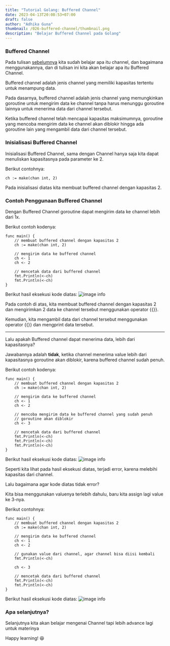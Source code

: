 ```yaml
---
title: "Tutorial Golang: Buffered Channel"
date: 2023-04-13T20:08:53+07:00
draft: false
author: "Adhika Guna"
thumbnail: /026-buffered-channel/thumbnail.png
description: "Belajar Buffered Channel pada Golang"
---
```




### Buffered Channel

Pada tulisan [sebelumnya](https://sekolahbackend.com/id/blog/golang/25-channel/) kita sudah belajar apa itu channel, dan bagaimana menggunakannya, dan di tulisan ini kita akan belajar apa itu Buffered Channel.

Buffered channel adalah jenis channel yang memiliki kapasitas tertentu untuk menampung data.

Pada dasarnya, buffered channel adalah jenis channel yang memungkinkan goroutine untuk mengirim data ke channel tanpa harus menunggu goroutine lainnya untuk menerima data dari channel tersebut. 

Ketika buffered channel telah mencapai kapasitas maksimumnya, goroutine yang mencoba mengirim data ke channel akan diblokir hingga ada goroutine lain yang mengambil data dari channel tersebut.


### Inisialisasi Buffered Channel
Inisialisasi Buffered Channel, sama dengan Channel hanya saja kita dapat menuliskan kapasitasnya pada parameter ke 2.

Berikut contohnya:
```golang
ch := make(chan int, 2)
````

Pada inisialisasi diatas kita membuat buffered channel dengan kapasitas 2.

### Contoh Penggunaan Buffered Channel

Dengan Buffered Channel goroutine dapat mengirim data ke channel lebih dari 1x.

Berikut contoh kodenya:
```golang
func main() {
    // membuat buffered channel dengan kapasitas 2
    ch := make(chan int, 2)

    // mengirim data ke buffered channel
    ch <- 1
    ch <- 2

    // mencetak data dari buffered channel
    fmt.Println(<-ch)
    fmt.Println(<-ch)
}
```

Berikut hasil eksekusi kode diatas: 
![image info](/026-buffered-channel/pict1.jpeg)

Pada contoh di atas, kita membuat buffered channel dengan kapasitas 2 dan mengirimkan 2 data ke channel tersebut menggunakan operator {{<singlelinecodeblock text="<-">}}. 

Kemudian, kita mengambil data dari channel tersebut menggunakan operator {{<singlelinecodeblock text="<-">}} dan mengprint data tersebut.

---

Lalu apakah Buffered channel dapat menerima data, lebih dari kapasitasnya?

Jawabannya adalah **tidak**, ketika channel menerima value lebih dari kapasitasnya goroutine akan diblokir, karena buffered channel sudah penuh.

Berikut contoh kodenya:
```golang
func main() {
    // membuat buffered channel dengan kapasitas 2
    ch := make(chan int, 2)

    // mengirim data ke buffered channel
    ch <- 1
    ch <- 2

    // mencoba mengirim data ke buffered channel yang sudah penuh
    // goroutine akan diblokir
    ch <- 3

    // mencetak data dari buffered channel
    fmt.Println(<-ch)
    fmt.Println(<-ch)
    fmt.Println(<-ch)
}
```

Berikut hasil eksekusi kode diatas:
![image info](/026-buffered-channel/pict2.jpeg)


Seperti kita lihat pada hasil eksekusi diatas, terjadi error, karena melebihi kapasitas dari channel.

Lalu bagaimana agar kode diatas tidak error?

Kita bisa menggunakan valuenya terlebih dahulu, baru kita assign lagi value ke 3-nya.


Berikut contohnya:
```golang
func main() {
	// membuat buffered channel dengan kapasitas 2
	ch := make(chan int, 2)

	// mengirim data ke buffered channel
	ch <- 1
	ch <- 2

	// gunakan value dari channel, agar channel bisa diisi kembali
	fmt.Println(<-ch)

	ch <- 3

	// mencetak data dari buffered channel
	fmt.Println(<-ch)
	fmt.Println(<-ch)
}
```
Berikut hasil eksekusi kode diatas:
![image info](/026-buffered-channel/pict3.jpg)


### Apa selanjutnya?
Selanjutnya kita akan belajar mengenai Channel tapi lebih advance lagi untuk materinya

Happy learning! 😆